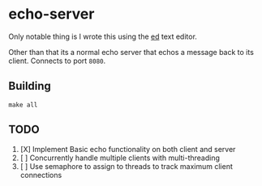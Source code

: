 # echo-server

Only notable thing is I wrote this using the [ed](https://www.gnu.org/software/ed/) text editor.

Other than that its a normal echo server that echos a message back to its client. Connects to port `8080`.
## Building 

```
make all
```

## TODO

1. [X] Implement Basic echo functionality on both client and server
2. [ ] Concurrently handle multiple clients with multi-threading
3. [ ] Use semaphore to assign to threads to track maximum client connections
